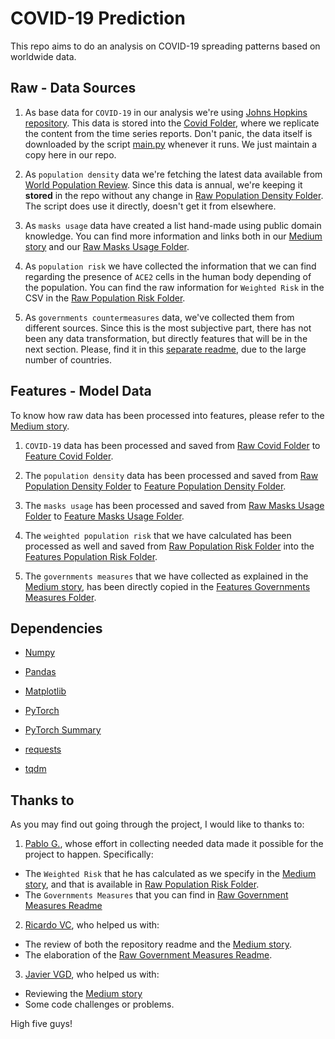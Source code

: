 # COVID-19 Prediction

This repo aims to do an analysis on COVID-19 spreading patterns based on worldwide data.

## Raw - Data Sources

1. As base data for `COVID-19` in our analysis we're using [Johns Hopkins repository](https://github.com/CSSEGISandData/COVID-19/tree/master/csse_covid_19_data/csse_covid_19_time_series). This data is stored into the [Covid Folder](./data/raw/covid/), where we replicate the content from the time series reports. Don't panic, the data itself is downloaded by the script [main.py](./main.py) whenever it runs. We just maintain a copy here in our repo.

2. As `population density` data we're fetching the latest data available from [World Population Review](https://worldpopulationreview.com/countries/). Since this data is annual, we're keeping it **stored** in the repo without any change in [Raw Population Density Folder](./data/raw/popden/). The script does use it directly, doesn't get it from elsewhere.

3. As `masks usage` data have created a list hand-made using public domain knowledge. You can find more information and links both in our [Medium story](https://medium.com/@alvmarrod/predicting-covid-19-cases-with-machine-learning-454780a3a773) and our [Raw Masks Usage Folder](./data/raw/masks/).

4. As `population risk` we have collected the information that we can find regarding the presence of `ACE2` cells in the human body depending of the population. You can find the raw information for `Weighted Risk` in the CSV in the [Raw Population Risk Folder](./data/raw/poprisk/).

5. As `governments countermeasures` data, we've collected them from different sources. Since this is the most subjective part, there has not been any data transformation, but directly features that will be in the next section. Please, find it in this [separate readme](./data/raw/govme/Readme.md), due to the large number of countries.

## Features - Model Data

To know how raw data has been processed into features, please refer to the [Medium story](https://medium.com/@alvmarrod/predicting-covid-19-cases-with-machine-learning-454780a3a773).

1. `COVID-19` data has been processed and saved from [Raw Covid Folder](./data/raw/covid/) to [Feature Covid Folder](./data/features/covid/).

2. The `population density` data has been processed and saved from [Raw Population Density Folder](./data/raw/popden/) to [Feature Population Density Folder](./data/features/popden/).

3. The `masks usage` has been processed and saved from [Raw Masks Usage Folder](./data/raw/masks/) to [Feature Masks Usage Folder](./data/features/masks/).

4. The `weighted population risk` that we have calculated has been processed as well and saved from [Raw Population Risk Folder](./data/raw/poprisk/) into the [Features Population Risk Folder](./data/features/poprisk/).

5. The `governments measures` that we have collected as explained in the [Medium story](https://medium.com/@alvmarrod/predicting-covid-19-cases-with-machine-learning-454780a3a773), has been directly copied in the [Features Governments Measures Folder](./data/features/govme/).

## Dependencies

* [Numpy](https://github.com/numpy/numpy)
* [Pandas](https://github.com/pandas-dev/pandas)
* [Matplotlib](https://github.com/matplotlib/matplotlib)
* [PyTorch](https://pytorch.org/get-started/locally/)

* [PyTorch Summary](https://github.com/sksq96/pytorch-summary)
* [requests](https://github.com/psf/requests)
* [tqdm](https://github.com/tqdm/tqdm)

## Thanks to

As you may find out going through the project, I would like to thanks to:

1. [Pablo G.](), whose effort in collecting needed data made it possible for the project to happen. Specifically:

* The `Weighted Risk` that he has calculated as we specify in the [Medium story](https://medium.com/@alvmarrod/predicting-covid-19-cases-with-machine-learning-454780a3a773), and that is available in [Raw Population Risk Folder](./data/raw/poprisk/).
* The `Governments Measures` that you can find in [Raw Government Measures Readme](./data/raw/govme/Readme.md)

2. [Ricardo VC](), who helped us with:

* The review of both the repository readme and the [Medium story](https://medium.com/@alvmarrod/predicting-covid-19-cases-with-machine-learning-454780a3a773).
* The elaboration of the [Raw Government Measures Readme](./data/raw/govme/Readme.md).

3. [Javier VGD](https://medium.com/@jvgd), who helped us with:

* Reviewing the [Medium story]()
* Some code challenges or problems.

High five guys!